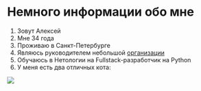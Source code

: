 # Немного информации обо мне

1. Зовут Алексей
2. Мне 34 года
3. Проживаю в Санкт-Петербурге
4. Являюсь руководителем небольшой [организации](https://arendakabin.ru/)
5. Обучаюсь в Нетологии на Fullstack-разработчик на Python
6. У меня есть два отличных кота:

![](https://github.com/user-attachments/assets/f3d44866-44f4-41dd-84cc-d67518cd2198)

